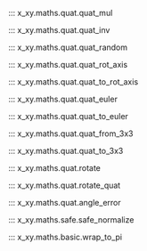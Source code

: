 ::: x_xy.maths.quat.quat_mul

::: x_xy.maths.quat.quat_inv

::: x_xy.maths.quat.quat_random

::: x_xy.maths.quat.quat_rot_axis

::: x_xy.maths.quat.quat_to_rot_axis

::: x_xy.maths.quat.quat_euler

::: x_xy.maths.quat.quat_to_euler

::: x_xy.maths.quat.quat_from_3x3

::: x_xy.maths.quat.quat_to_3x3

::: x_xy.maths.quat.rotate

::: x_xy.maths.quat.rotate_quat

::: x_xy.maths.quat.angle_error

::: x_xy.maths.safe.safe_normalize

::: x_xy.maths.basic.wrap_to_pi
